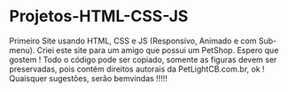 # Projetos-HTML-CSS-JS
 Primeiro Site usando HTML, CSS e JS (Responsivo, Animado e com Sub-menu). Criei este site para um amigo que possui um PetShop. Espero que gostem ! Todo o código pode ser copiado, somente as figuras devem ser preservadas, pois contém direitos autorais da PetLightCB.com.br, ok ! Quaisquer sugestões, serão bemvindas !!!!!
